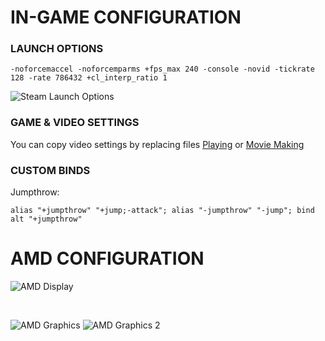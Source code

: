 # IN-GAME CONFIGURATION

### **LAUNCH OPTIONS**
```-noforcemaccel -noforcemparms +fps_max 240 -console -novid -tickrate 128 -rate 786432 +cl_interp_ratio 1```

![Steam Launch Options](./Pictures/Steam_Launch_Options.png)

### **GAME & VIDEO SETTINGS**
You can copy video settings by replacing files [Playing](https://github.com/JustMangoT/JustMangoT/tree/main/Game%20Settings/CSGO/Config%20for%20Playing) or [Movie Making](https://github.com/JustMangoT/JustMangoT/tree/main/Game%20Settings/CSGO/Config%20for%20Movie%20Making)

### **CUSTOM BINDS**
Jumpthrow:

``alias "+jumpthrow" "+jump;-attack"; alias "-jumpthrow" "-jump"; bind alt "+jumpthrow"``

# AMD CONFIGURATION
![AMD Display](./Pictures/AMD_Display.png)

<p>&nbsp;</p>

![AMD Graphics](./Pictures/AMD_Graphics.png)
![AMD Graphics 2](./Pictures/AMD_Graphics_2.png)